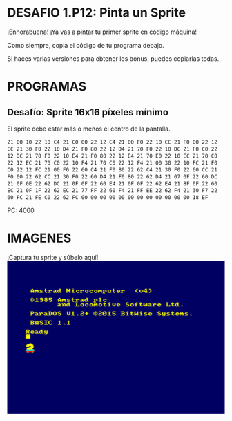 # DESAFIO 1.P12: Pinta un Sprite

¡Enhorabuena! ¡Ya vas a pintar tu primer sprite en código máquina!

Como siempre, copia el código de tu programa debajo. 

Si haces varias versiones para obtener los bonus, puedes copiarlas todas.

# PROGRAMAS

## Desafío: Sprite 16x16 píxeles mínimo
El sprite debe estar más o menos el centro de la pantalla.
```
21 00 10 22 10 C4 21 C0 00 22 12 C4 21 00 F0 22 10 CC 21 F0 00 22 12 CC 21 30 F0 22 10 D4 21 F0 80 22 12 D4 21 70 F0 22 10 DC 21 F0 C0 22 12 DC 21 70 F0 22 10 E4 21 F0 80 22 12 E4 21 70 E0 22 10 EC 21 70 C0 22 12 EC 21 70 C0 22 10 F4 21 70 C0 22 12 F4 21 00 30 22 10 FC 21 F0 C0 22 12 FC 21 00 F0 22 60 C4 21 F0 80 22 62 C4 21 30 F0 22 60 CC 21 F0 00 22 62 CC 21 30 F0 22 60 D4 21 F0 80 22 62 D4 21 07 0F 22 60 DC 21 0F 0E 22 62 DC 21 0F 0F 22 60 E4 21 0F 0F 22 62 E4 21 8F 0F 22 60 EC 21 0F 1F 22 62 EC 21 77 FF 22 60 F4 21 FF EE 22 62 F4 21 30 F7 22 60 FC 21 FE C0 22 62 FC 00 00 00 00 00 00 00 00 00 00 00 00 18 EF
```
PC: 4000

# IMAGENES
¡Captura tu sprite y súbelo aquí!
![Desafío](/Nave.bmp)
